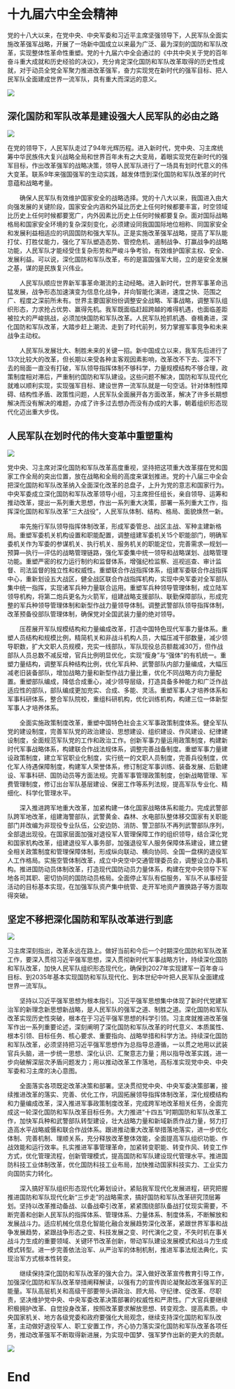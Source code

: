 # 十九届六中全会精神

党的十八大以来，在党中央、中央军委和习近平主席坚强领导下，人民军队全面实施改革强军战略，开展了一场新中国成立以来最为广泛、最为深刻的国防和军队改革，实现整体性革命性重塑。党的十九届六中全会通过的《中共中央关于党的百年奋斗重大成就和历史经验的决议》，充分肯定深化国防和军队改革取得的历史性成就，对于动员全党全军聚力推进改革强军，奋力实现党在新时代的强军目标、把人民军队全面建成世界一流军队，具有重大而深远的意义。

![](http://www.people.cn/img/2020peopleindex/img/database.png)


## 深化国防和军队改革是建设强大人民军队的必由之路
![](http://www.people.cn/NMediaFile/2022/0108/MAIN202201080916469292968683471.jpg)

 在党的领导下，人民军队走过了94年光辉历程。进入新时代，党中央、习主席统筹中华民族伟大复兴战略全局和世界百年未有之大变局，着眼实现党在新时代的强军目标，作出改革强军的战略决策，领导人民军队进行了一场具有划时代意义的伟大变革。联系9年来强国强军的生动实践，越发体悟到深化国防和军队改革的时代意蕴和战略考量。

　　确保人民军队有效维护国家安全的战略选择。党的十八大以来，我国进入由大向强发展的关键阶段，国家安全内涵和外延比历史上任何时候都要丰富，时空领域比历史上任何时候都要宽广，内外因素比历史上任何时候都要复杂。面对国际战略格局和国家安全环境的复杂深刻变化，必须建设同我国国际地位相称、同国家安全和发展利益相适应的巩固国防和强大军队。正是实施改革强军战略，提高了军队能打仗、打胜仗能力，强化了军队塑造态势、管控危机、遏制战争、打赢战争的战略功能，人民军队才能经受住复杂形势和严峻斗争考验，有效维护国家主权、安全、发展利益。可以说，深化国防和军队改革，布的是富国强军大局，立的是安全发展之基，谋的是民族复兴伟业。

　　人民军队顺应世界新军事革命潮流的主动经略。进入新时代，世界军事革命迅猛发展，战争形态加速演变为信息化战争，并向智能化演进，速度之快、范围之广、程度之深前所未有。世界主要国家纷纷调整安全战略、军事战略，调整军队组织形态，力求抢占优势、赢得先机。我军既面临赶超跨越的难得机遇，也面临差距被拉大的严峻挑战，必须加快国防和军队改革。人民军队抢抓机遇、奋楫勇进，深化国防和军队改革，大踏步赶上潮流、走到了时代前列，努力掌握军事竞争和未来战争主动权。

　　人民军队发展壮大、制胜未来的关键一招。新中国成立以来，我军先后进行了13次比较大的改革，但长期以来受各种主客观因素影响，改革改不下去、深不下去的局面一直没有打破，军队领导指挥体制不够科学，力量规模结构不够合理，政策制度相对滞后，严重制约国防和军队建设。这些问题不解决，国防和军队现代化就难以顺利实现，实现强军目标、建设世界一流军队就是一句空话。针对体制性障碍、结构性矛盾、政策性问题，人民军队全面展开各方面改革，解决了许多长期想解决而没有解决的难题，办成了许多过去想办而没有办成的大事，朝着组织形态现代化迈出重大步伐。
  
  
## 人民军队在划时代的伟大变革中重塑重构
![](http://www.people.cn/NMediaFile/2022/0108/MAIN202201080956330016176655990.JPG)

党中央、习主席对深化国防和军队改革高度重视，坚持把这项重大改革摆在党和国家工作全局的突出位置，放在战略和全局的高度来谋划推进。党的十八届三中全会把深化国防和军队改革纳入全面深化改革的总盘子，上升为党的意志和国家行为。中央军委成立深化国防和军队改革领导小组，习主席担任组长，亲自领导、运筹和推动改革，提出一系列重大思想，作出一系列重大决策，部署一系列重大工作，指挥深化国防和军队改革“三大战役”，人民军队体制、结构、格局、面貌焕然一新。

　　率先施行军队领导指挥体制改革，形成军委管总、战区主战、军种主建新格局。重塑军委机关机构设置和职能配置，调整组建军委机关15个职能部门，明确军委机关作为军委的参谋机关、执行机关、服务机关的职能定位，完善需求—规划—预算—执行—评估的战略管理链路，强化军委集中统一领导和战略谋划、战略管理功能。重塑严密的权力运行制约和监督体系，增强纪检监察、巡视巡查、审计监督、司法监督的独立性和权威性。重塑联合作战指挥体系，组建军委联合作战指挥中心，重新划设五大战区，健全战区联合作战指挥机构，实现中央军委对全军部队集中统一指挥，实现诸军兵种力量联合运用。重塑军兵种领导管理体制，成立陆军领导机构，将第二炮兵更名为火箭军，组建战略支援部队、联勤保障部队，形成完整的军兵种领导管理体制和新型作战力量领导体制。调整武警部队领导指挥体制，改革预备役部队管理体制，确保党对全国武装力量的绝对领导。

　　压茬展开军队规模结构和力量编成改革，打造中国特色现代军事力量体系。重塑人员结构和规模比例，精简机关和非战斗机构人员，大幅压减干部数量，减少领导职数，扩大文职人员规模，充实一线部队，军队现役总员额裁减30万，但作战部队人员总数不减反增，官兵比例明显优化，实现“瘦身”与“强体”的有机统一。重塑力量结构，调整军兵种结构比例，优化军兵种、武警部队内部力量编成，大幅压减老旧装备部队，增加战略力量和新型作战力量比重，优化不同战略方向力量配置。重塑部队编成，降低合成重心，减少领导层级，打造具备多种能力和广泛作战适应性的部队，部队编成更加充实、合成、多能、灵活。重塑军事人才培养体系和军事科研体系，整合军队院校，重组科研机构，优化训练机构，构建三位一体新型军事人才培养体系。

　　全面实施政策制度改革，重塑中国特色社会主义军事政策制度体系。健全军队党的建设制度，完善军队党的政治建设、思想建设、组织建设、作风建设、纪律建设制度，全面规范军队党的工作和政治工作。创新军事力量运用政策制度，构建新时代军事战略体系，构建联合作战法规体系，调整完善战备制度。重塑军事力量建设政策制度，建立军官职业化制度，实行统一的文职人员制度，完善兵役制度，优化军人待遇保障制度，构建军人荣誉体系，修订制定军事训练、装备发展、后勤建设、军事科研、国防动员等方面法规。完善军事管理政策制度，创新战略管理、军费管理制度，修订出台军队基层建设、保密工作等系列法规，提高军队专业化、精细化、科学化管理水平。

　　深入推进跨军地重大改革，加紧构建一体化国家战略体系和能力。完成武警部队跨军地改革，组建海警部队，武警黄金、森林、水电部队整体移交国家有关职能部门并改编为非现役专业队伍，公安边防、消防、警卫部队不再列武警部队序列，全部退出现役。在国家层面加强对退役军人管理保障工作的组织领导，结合深化党和国家机构改革，组建退役军人事务部，加强退役军人服务保障体系建设，建立健全相关政策制度和管理保障体制，形成纵向联动、横向协同、全国一盘棋的退役军人工作格局。实施空管体制改革，成立中央空中交通管理委员会，调整设立办事机构。推进国防动员体制改革，打造现代国防动员力量体系，构建在党中央领导下军地各司其职、密切协同的国防动员格局。全面停止军队有偿服务，军队不从事经营活动的目标基本实现，在加强军队资产集中统管、走开军地资产置换路子等方面取得突破。


## 坚定不移把深化国防和军队改革进行到底
![](http://cpc.people.com.cn/NMediaFile/2021/1231/MAIN202112312000543001436882954.jpg)

习主席深刻指出，改革永远在路上。做好当前和今后一个时期深化国防和军队改革工作，要深入贯彻习近平强军思想，深入贯彻新时代军事战略方针，持续深化国防和军队改革，加快人民军队组织形态现代化，确保到2027年实现建军一百年奋斗目标、到2035年基本实现国防和军队现代化、到本世纪中叶把人民军队全面建成世界一流军队。

　　坚持以习近平强军思想为根本指引。习近平强军思想集中体现了新时代党建军治军的新理念新思想新战略，是人民军队的强军之道、制胜之道。深化国防和军队改革实现历史性突破，根本在于习近平强军思想的科学引领。习主席就推进改革强军作出一系列重要论述，深刻阐明了深化国防和军队改革的时代意义、本质属性、根本引领、目标任务、核心要求、重要指向、战略举措和科学方法。持续深化国防和军队改革，必须坚持把习近平强军思想作为总指导总遵循，一以贯之地用以武装官兵头脑，进一步统一思想、深化认识、汇聚意志力量；用以指导改革实践，进一步向破解深层次矛盾问题发力；用以推动改革工作落地，高标准实现党中央、中央军委和习主席的决心意图。

　　全面落实各项既定改革决策和部署。坚决贯彻党中央、中央军委决策部署，接续推进改革的落实、完善、优化工作，巩固拓展领导指挥体制改革，深化规模结构和力量编成改革，深入推进军事政策制度改革，完成跨军地改革相关任务，全面完成这一轮深化国防和军队改革目标任务。大力推进“十四五”时期国防和军队改革工作，加快军兵种和武警部队转型建设，壮大战略力量和新域新质作战力量，努力打造高水平战略威慑和联合作战体系。跟进推动重大改革举措落地落实，进一步优化体制、完善机制、理顺关系，充分释放改革整体效能，全面提高军队组织功能、作战效能和运行效率。扎实推进军事管理革命，加紧转变职能、转变作风、转变工作方式，优化管理流程，创新管理模式，提高国防和军队建设现代管理水平。推进国防科技工业体制改革，优化国防科技工业布局，加快推动国家科技实力、工业实力向国防实力转化。

　　深入搞好军队组织形态现代化筹划设计。紧贴我军现代化发展进程，研究把握推进国防和军队现代化新“三步走”的战略需求，搞好国防和军队改革研究顶层筹划。坚持以改革推动备战、以备战牵引改革，紧紧围绕部队备战打仗现实需要，不断完善和创新人民军队的指挥体系、管理体系、力量体系、制度体系，不断解放和发展战斗力。适应机械化信息化智能化融合发展趋势深化改革，紧跟世界军事和战争发展趋势，紧跟战争形态之变、科技发展之变、时代演化之变，不失时机在事关战斗力生成的重要领域、关键环节改革创新，带动军队建设发展模式和战斗力生成模式转型。进一步完善依法治军、从严治军的体制机制，推进军事法规法典化，实现治军方式根本性转变。

　　继续保持深化国防和军队改革的强大合力。深入做好改革宣传教育引导工作，加强深化国防和军队改革举措阐释解读，以强有力的宣传舆论凝聚起改革强军的正能量。军队高层机关和高级干部要带头讲政治、顾大局、守纪律、促改革、尽职责，坚决维护党中央、中央军委改革决策部署的权威性和严肃性。广大官兵要继续积极拥护改革、自觉投身改革，按照改革要求解放思想、转变观念、提高素质。中央国家机关、地方各级党委和政府要强化大局观念，继续支持深化国防和军队改革，主动做好退役军人、职工安置工作，齐心协力落实深化国防和军队改革各项任务，推动改革强军不断取得新进展，为实现中国梦、强军梦作出新的更大的贡献。


![](https://github.com/FerdinandSchorner/Social_Practice/raw/main/img/001.jpg)
# End
